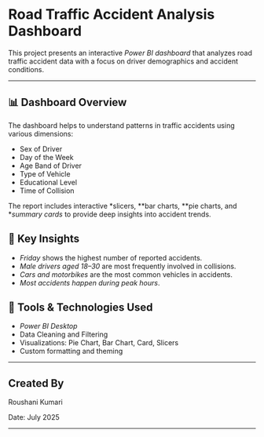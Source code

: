 # Road Traffic Accident Analysis Dashboard

This project presents an interactive *Power BI dashboard* that analyzes road traffic accident data with a focus on driver demographics and accident conditions.

---

## 📊 Dashboard Overview

The dashboard helps to understand patterns in traffic accidents using various dimensions:

- Sex of Driver
- Day of the Week
- Age Band of Driver
- Type of Vehicle
- Educational Level
- Time of Collision
  
The report includes interactive *slicers, **bar charts, **pie charts, and **summary cards* to provide deep insights into accident trends.

## 📌 Key Insights

- *Friday* shows the highest number of reported accidents.
- *Male drivers aged 18–30* are most frequently involved in collisions.
- *Cars and motorbikes* are the most common vehicles in accidents.
- *Most accidents happen during peak hours*.

## 📌 Tools & Technologies Used

- *Power BI Desktop*
- Data Cleaning and Filtering
- Visualizations: Pie Chart, Bar Chart, Card, Slicers
- Custom formatting and theming

---

##  Created By

Roushani Kumari 

Date: July 2025  

---

